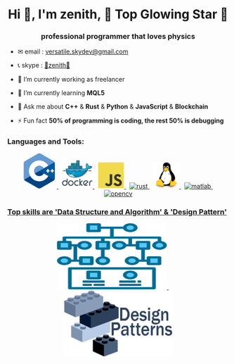 <h1 align="center">Hi 👋, I'm zenith, 🌟 Top Glowing Star 🔭</h1>
<h3 align="center">professional programmer that loves physics</h3>

* ✉ email :  <a href="versatile.skydev@gmail.com">versatile.skydev@gmail.com</a>

* 📞 skype :  <a href="https://join.skype.com/invite/sTcIbKLV2x6u">🌟zenith🌟</a>

- 🔭 I’m currently working as freelancer

- 🌱 I’m currently learning **MQL5**

- 💬 Ask me about **C++** & **Rust** & **Python** & **JavaScript** & **Blockchain**

- ⚡ Fun fact **50% of programming is coding, the rest 50% is debugging**

<h3 align="left">Languages and Tools:</h3>
<p align="center"> <a href="https://www.w3schools.com/cpp/" target="_blank" rel="noreferrer"> <img src="https://raw.githubusercontent.com/devicons/devicon/master/icons/cplusplus/cplusplus-original.svg" alt="cplusplus" width="80" height="80"/> </a> &nbsp;  <a href="https://www.docker.com/" target="_blank" rel="noreferrer"> <img src="https://raw.githubusercontent.com/devicons/devicon/master/icons/docker/docker-original-wordmark.svg" alt="docker" width="70" height="70"/> </a> &nbsp;  <a href="https://developer.mozilla.org/en-US/docs/Web/JavaScript" target="_blank" rel="noreferrer"> <img src="https://raw.githubusercontent.com/devicons/devicon/master/icons/javascript/javascript-original.svg" alt="javascript" width="60" height="60"/> </a> &nbsp;  <a href="https://www.rust-lang.org/" target="_blank" rel="noreferrer"> <img src="http://www.rust-lang.org/logos/rust-logo-blk.svg" alt="rust" width="60" height="60"/> </a>  &nbsp;  <a href="https://www.linux.org/" target="_blank" rel="noreferrer"> <img src="https://raw.githubusercontent.com/devicons/devicon/master/icons/linux/linux-original.svg" alt="linux" width="60" height="60"/> </a> &nbsp; <a href="https://www.mathworks.com/" target="_blank" rel="noreferrer"> <img src="https://upload.wikimedia.org/wikipedia/commons/2/21/Matlab_Logo.png" alt="matlab" width="70" height="70"/> </a> &nbsp;  <a href="https://opencv.org/" target="_blank" rel="noreferrer"> <img src="https://www.vectorlogo.zone/logos/opencv/opencv-icon.svg" alt="opencv" width="80" height="80"/> </a</p>
<h3 align="left">Top skills are 'Data Structure and Algorithm' & 'Design Pattern'</h3>
<p align="center"><a href="https://www.codeproject.com/Forums/326859/Algorithms" target="_blank" rel="noreferrer"> <img src="4.png" alt="algorithm" width="250" height="150"/> </a>&nbsp;&nbsp;&nbsp;&nbsp;&nbsp;&nbsp;<a href="https://www.codeproject.com/Forums/326859/Algorithms" target="_blank" rel="noreferrer"> <img src="3.png" alt="algorithm" width="250" height="150"/> </a></p>

